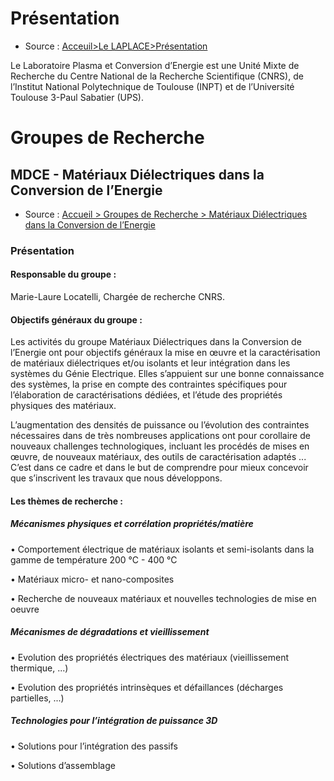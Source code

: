 
# Présentation

- Source : [Acceuil>Le LAPLACE>Présentation](http://www.laplace.univ-tlse.fr/Presentation-1370?lang=fr)

Le Laboratoire Plasma et Conversion d’Energie est une Unité Mixte de Recherche du Centre National de la Recherche Scientifique (CNRS), de l’Institut National Polytechnique de Toulouse (INPT) et de l’Université Toulouse 3-Paul Sabatier (UPS).

# Groupes de Recherche

## MDCE - Matériaux Diélectriques dans la Conversion de l’Energie

- Source : [ Accueil > Groupes de Recherche > Matériaux Diélectriques dans la Conversion de l’Energie ](http://www.laplace.univ-tlse.fr/Presentation-1455?lang=fr)

### Présentation

#### Responsable du groupe :

Marie-Laure Locatelli, Chargée de recherche CNRS.

#### Objectifs généraux du groupe :

Les activités du groupe Matériaux Diélectriques dans la Conversion de l’Energie ont pour objectifs généraux la mise en œuvre et la caractérisation de matériaux diélectriques et/ou isolants et leur intégration dans les systèmes du Génie Electrique. Elles s’appuient sur une bonne connaissance des systèmes, la prise en compte des contraintes spécifiques pour l’élaboration de caractérisations dédiées, et l’étude des propriétés physiques des matériaux.

L’augmentation des densités de puissance ou l’évolution des contraintes nécessaires dans de très nombreuses applications ont pour corollaire de nouveaux challenges technologiques, incluant les procédés de mises en œuvre, de nouveaux matériaux, des outils de caractérisation adaptés ...
C’est dans ce cadre et dans le but de comprendre pour mieux concevoir que s’inscrivent les travaux que nous développons.

#### Les thèmes de recherche :

##### Mécanismes physiques et corrélation propriétés/matière 

• Comportement électrique de matériaux isolants et semi-isolants dans la gamme de température 200 °C - 400 °C

• Matériaux micro- et nano-composites

• Recherche de nouveaux matériaux et nouvelles technologies de mise en oeuvre

##### Mécanismes de dégradations et vieillissement

• Evolution des propriétés électriques des matériaux (vieillissement thermique, ...)

• Evolution des propriétés intrinsèques et défaillances (décharges partielles, ...)

##### Technologies pour l’intégration de puissance 3D

• Solutions pour l’intégration des passifs

• Solutions d’assemblage
